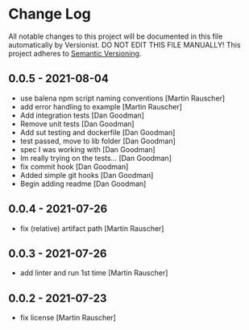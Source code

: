 # Change Log

All notable changes to this project will be documented in this file
automatically by Versionist. DO NOT EDIT THIS FILE MANUALLY!
This project adheres to [Semantic Versioning](http://semver.org/).

## 0.0.5 - 2021-08-04

* use balena npm script naming conventions [Martin Rauscher]
* add error handling to example [Martin Rauscher]
* Add integration tests [Dan Goodman]
* Remove unit tests [Dan Goodman]
* Add sut testing and dockerfile [Dan Goodman]
* test passed, move to lib folder [Dan Goodman]
* spec I was working with [Dan Goodman]
* Im really trying on the tests... [Dan Goodman]
* fix commit hook [Dan Goodman]
* Added simple git hooks [Dan Goodman]
* Begin adding readme [Dan Goodman]

## 0.0.4 - 2021-07-26

* fix (relative) artifact path [Martin Rauscher]

## 0.0.3 - 2021-07-26

* add linter and run 1st time [Martin Rauscher]

## 0.0.2 - 2021-07-23

* fix license [Martin Rauscher]
